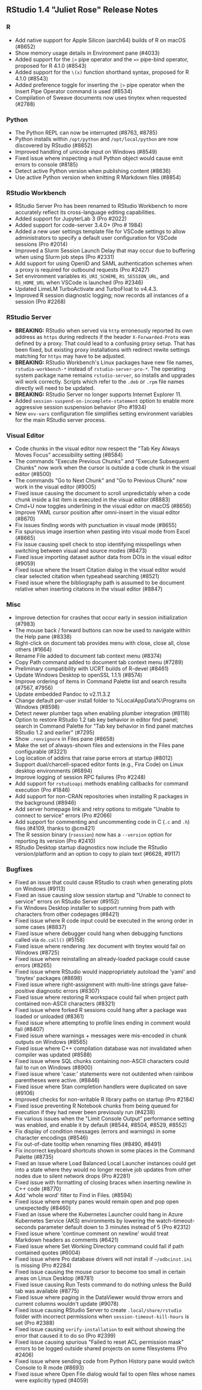 
## RStudio 1.4 "Juliet Rose" Release Notes


### R

* Add native support for Apple Silicon (aarch64) builds of R on macOS (#8652)
* Show memory usage details in Environment pane (#4033)
* Added support for the `|>` pipe operator and the `=>` pipe-bind operator, proposed for R 4.1.0 (#8543)
* Added support for the `\(x)` function shorthand syntax, proposed for R 4.1.0 (#8543)
* Added preference toggle for inserting the `|>` pipe operator when the Insert Pipe Operator command is used (#8534)
* Compilation of Sweave documents now uses tinytex when requested (#2788)

### Python

* The Python REPL can now be interrupted (#8763, #8785)
* Python installs within `/opt/python` and `/opt/local/python` are now discovered by RStudio (#8852)
* Improved handling of unicode input on Windows (#8549)
* Fixed issue where inspecting a null Python object would cause emit errors to console (#8185)
* Detect active Python version when publishing content (#8636)
* Use active Python version when knitting R Markdown files (#8854)

### RStudio Workbench

* RStudio Server Pro has been renamed to RStudio Workbench to more accurately reflect its cross-language editing capabilities.
* Added support for JupyterLab 3 (Pro #2022)
* Added support for code-server 3.4.0+ (Pro # 1984)
* Added a new user settings template file for VSCode settings to allow administrators to specify a default user configuration for VSCode sessions (Pro #2014)
* Improved a Slurm Session Launch Delay that may occur due to buffering when using Slurm job steps (Pro #2331)
* Add support for using OpenID and SAML authentication schemes when a proxy is required for outbound requests (Pro #2427)
* Set environment variables `RS_URI_SCHEME`, `RS_SESSION_URL`, and `RS_HOME_URL` when VSCode is launched (Pro #2346)
* Updated LimeLM TurboActivate and TurboFloat to v4.4.3.
* Improved R session diagnostic logging; now records all instances of a session (Pro #2268)

### RStudio Server

* **BREAKING:** RStudio when served via `http` erroneously reported its own address as `https` during redirects if the header `X-Forwarded-Proto` was defined by a proxy. That could lead to a confusing proxy setup. That has been fixed, but existing proxy installations with redirect rewite settings matching for `https` may have to be adjusted.
* **BREAKING:** RStudio Workbench's Linux packages have new file names, `rstudio-workbench-*` instead of `rstudio-server-pro-*`. The operating system package name remains `rstudio-server`, so installs and upgrades will work correctly. Scripts which refer to the `.deb` or `.rpm` file names directly will need to be updated.
* **BREAKING:** RStudio Server no longer supports Internet Explorer 11. 
* Added `session-suspend-on-incomplete-statement` option to enable more aggressive session suspension behavior (Pro #1934)
* New `env-vars` configuration file simplifies setting environment variables for the main RStudio server process.

### Visual Editor

* Code chunks in the visual editor now respect the "Tab Key Always Moves Focus" accessibility setting (#8584)
* The commands "Execute Previous Chunks" and "Execute Subsequent Chunks" now work when the cursor is outside a code chunk in the visual editor (#8500)
* The commands "Go to Next Chunk" and "Go to Previous Chunk" now work in the visual editor (#9005)
* Fixed issue causing the document to scroll unpredictably when a code chunk inside a list item is executed in the visual editor (#8883)
* Cmd+U now toggles underlining in the visual editor on macOS (#8656)
* Improve YAML cursor position after omni-insert in the visual editor (#8670)
* Fix issues finding words with punctuation in visual mode (#8655)
* Fix spurious image insertion when pasting into visual mode from Excel (#8665)
* Fix issue causing spell check to stop identifying misspellings when switching between visual and source modes (#8473)
* Fixed issue importing dataset author data from DOIs in the visual editor (#9059)
* Fixed issue where the Insert Citation dialog in the visual editor would clear selected citation when typeahead searching (#8521)
* Fixed issue where the bibliography path is assumed to be document relative when inserting citations in the visual editor (#8847)

### Misc

* Improve detection for crashes that occur early in session initialization (#7983)
* The mouse back / forward buttons can now be used to navigate within the Help pane (#8338)
* Right-click on document tab provides menu with close, close all, close others (#1664)
* Rename File added to document tab context menu (#8374)
* Copy Path command added to document tab context menu (#7289)
* Preliminary compatibility with UCRT builds of R-devel (#8461)
* Update Windows Desktop to openSSL 1.1.1i (#8574)
* Improve ordering of items in Command Palette list and search results (#7567, #7956)
* Update embedded Pandoc to v2.11.3.2
* Change default per-user install folder to %LocalAppData%\Programs on Windows (#8598)
* Detect newer plumber tags when enabling plumber integration (#8118)
* Option to restore RStudio 1.2 tab key behavior in editor find panel; search in Command Palette for "Tab key behavior in find panel matches RStudio 1.2 and earlier" (#7295)
* Show `.renvignore` in Files pane (#8658)
* Make the set of always-shown files and extensions in the Files pane configurable (#3221)
* Log location of addins that raise parse errors at startup (#8012)
* Support dual/charcell-spaced editor fonts (e.g., Fira Code) on Linux desktop environments (#6894)
* Improve logging of session RPC failures (Pro #2248)
* Add support for `rstudioapi` methods enabling callbacks for command execution (Pro #1846)
* Add support for non-CRAN repositories when installing R packages in the background (#8946)
* Add server homepage link and retry options to mitigate "Unable to connect to service" errors (Pro #2066)
* Add support for commenting and uncommenting code in C (`.c` and `.h`) files (#4109, thanks to @cm421)
* The R session binary (`rsession`) now has a `--version` option for reporting its version (Pro #2410)
* RStudio Desktop startup diagnostics now include the RStudio version/platform and an option to copy to plain text (#6628, #9117)

### Bugfixes

* Fixed an issue that could cause RStudio to crash when generating plots on Windows (#9113)
* Fixed an issue causing slow session startup and "Unable to connect to service" errors on RStudio Server (#9152)
* Fix Windows Desktop installer to support running from path with characters from other codepages (#8421)
* Fixed issue where R code input could be executed in the wrong order in some cases (#8837)
* Fixed issue where debugger could hang when debugging functions called via `do.call()` (#5158)
* Fixed issue where rendering .tex document with tinytex would fail on Windows (#8725)
* Fixed issue where reinstalling an already-loaded package could cause errors (#8265)
* Fixed issue where RStudio would inappropriately autoload the 'yaml' and 'tinytex' packages (#8698)
* Fixed issue where right-assignment with multi-line strings gave false-positive diagnostic errors (#8307)
* Fixed issue where restoring R workspace could fail when project path contained non-ASCII characters (#8321)
* Fixed issue where forked R sessions could hang after a package was loaded or unloaded (#8361)
* Fixed issue where attempting to profile lines ending in comment would fail (#8407)
* Fixed issue where warnings + messages were mis-encoded in chunk outputs on Windows (#8565)
* Fixed issue where C++ compilation database was not invalidated when compiler was updated (#8588)
* Fixed issue where SQL chunks containing non-ASCII characters could fail to run on Windows (#8900)
* Fixed issue where 'case:' statements were not outdented when rainbow parentheses were active. (#8846)
* Fixed issue where Stan completion handlers were duplicated on save (#9106)
* Improved checks for non-writable R library paths on startup (Pro #2184)
* Fixed issue preventing R Notebook chunks from being queued for execution if they had never been previously run (#4238)
* Fix various issues when the "Limit Console Output" performance setting was enabled, and enable it by default (#8544, #8504, #8529, #8552)
* Fix display of condition messages (errors and warnings) in some character encodings (#8546)
* Fix out-of-date tooltip when renaming files (#8490, #8491)
* Fix incorrect keyboard shortcuts shown in some places in the Command Palette (#8735)
* Fixed an issue where Load Balanced Local Launcher instances could get into a state where they would no longer receive job updates from other nodes due to silent network drops (Pro #2281)
* Fixed issue with formatting of closing braces when inserting newline in C++ code (#8770)
* Add 'whole word' filter to Find in Files. (#8594)
* Fixed issue where empty panes would remain open and pop open unexpectedly (#8460)
* Fixed an issue where the Kubernetes Launcher could hang in Azure Kubernetes Service (AKS) environments by lowering the watch-timeout-seconds parameter default down to 3 minutes instead of 5 (Pro #2312)
* Fixed issue where 'continue comment on newline' would treat Markdown headers as comments (#6421)
* Fixed issue where Set Working Directory command could fail if path contained quotes (#6004)
* Fixed issue where Pro database drivers will not install if `~/odbcinst.ini` is missing (Pro #2284)
* Fixed issue causing the mouse cursor to become too small in certain areas on Linux Desktop (#8781)
* Fixed issue causing Run Tests command to do nothing unless the Build tab was available (#8775)
* Fixed issue where paging in the DataViewer would throw errors and current columns wouldn't update (#9078)
* Fixed issue causing RStudio Server to create `.local/share/rstudio` folder with incorrect permissions when `session-timeout-kill-hours` is set (Pro #2388)
* Fixed issue causing `verify-installation` to exit without showing the error that caused it to do so (Pro #2399)
* Fixed issue causing spurious "Failed to reset ACL permission mask" errors to be logged outside shared projects on some filesystems (Pro #2406)
* Fixed issue where sending code from Python History pane would switch Console to R mode (#8693)
* Fixed issue where Open File dialog would fail to open files whose names were explicitly typed (#4059)
